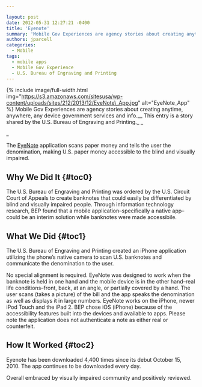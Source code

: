 ```yaml
---

layout: post
date: 2012-05-31 12:27:21 -0400
title: 'Eyenote'
summary: 'Mobile Gov Experiences are agency stories about creating anytime, anywhere, any device government services and info.&nbsp;This entry is a story shared by the U.S. Bureau of Engraving and Printing. The EyeNote application scans paper money and tells the user the denomination, making U.S. paper money accessible to the blind and visually impaired.'
authors: jparcell
categories:
  - Mobile
tags:
  - mobile apps
  - Mobile Gov Experience
  - U.S. Bureau of Engraving and Printing
---
```


{% include image/full-width.html img="https://s3.amazonaws.com/sitesusa/wp-content/uploads/sites/212/2013/12/EyeNote\_App.jpg" alt="EyeNote\_App" %}
Mobile Gov Experiences are agency stories about creating anytime, anywhere, any device government services and info.__ This entry is a story shared by the U.S. Bureau of Engraving and Printing._ _
  
_ 

The <a href="http://apps.usa.gov/eyenote/" rel="nofollow">EyeNote</a> application scans paper money and tells the user the denomination, making U.S. paper money accessible to the blind and visually impaired.

## <a name="x-Why We Did It"></a>Why We Did It {#toc0}

The U.S. Bureau of Engraving and Printing was ordered by the U.S. Circuit Court of Appeals to create banknotes that could easily be differentiated by blind and visually impaired people. Through information technology research, BEP found that a mobile application&#8211;specifically a native app&#8211; could be an interim solution while banknotes were made accessibile.

## <a name="x-What We Did"></a>What We Did {#toc1}

The U.S. Bureau of Engraving and Printing created an iPhone application utilizing the phone&#8217;s native camera to scan U.S. banknotes and communicate the denomination to the user.

No special alignment is required. EyeNote was designed to work when the banknote is held in one hand and the mobile device is in the other hand&#8211;real life conditions&#8211;front, back, at an angle, or partially covered by a hand. The user scans (takes a picture) of the bill and the app speaks the denomination as well as displays it in large numbers. EyeNote works on the iPhone, newer iPod Touch and the iPad 2. BEP chose iOS (iPhone) because of the accessibility features built into the devices and available to apps. Please note the application does not authenticate a note as either real or counterfeit.

## <a name="x-How It Worked"></a>How It Worked {#toc2}

Eyenote has been downloaded 4,400 times since its debut October 15, 2010. The app continues to be downloaded every day.
  
Overall embraced by visually impaired community and positively reviewed.